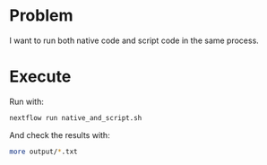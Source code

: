 # Problem
I want to run both native code and script code in the
same process.

# Execute
Run with:
```bash
nextflow run native_and_script.sh
```

And check the results with:
```bash
more output/*.txt
```

